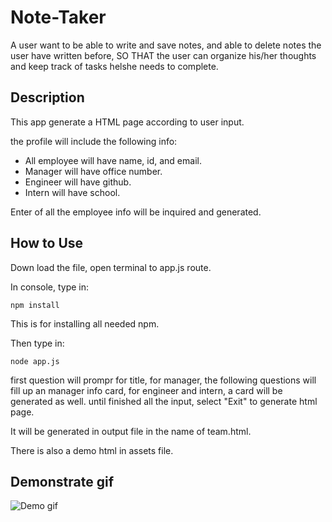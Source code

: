 # Note-Taker

A user want to be able to write and save notes,
and able to delete notes the user have written before,
SO THAT the user can organize his/her thoughts and keep track of tasks helshe needs to complete.

## Description

This app generate a HTML page according to user input.

the profile will include the following info:
* All employee will have name, id, and email.
* Manager will have office number.
* Engineer will have github.
* Intern will have school.

Enter of all the employee info will be inquired and generated.



## How to Use

Down load the file, open terminal to app.js route.

In console, type in:
```
npm install
```
This is for installing all needed npm. 

Then type in:

```
node app.js
```
first question will prompr for title, for manager, the following questions will fill up an manager info card, for engineer and intern, a card will be generated as well. until finished all the input, select "Exit" to generate html page. 

It will be generated in output file in the name of team.html.

There is also a demo html in assets file.

## Demonstrate gif
![Demo gif](assets/demo.gif)



